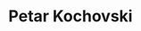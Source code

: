 ---
SICRIS: null
draft: false
fixName: petar_kochovski
lab: Laboratory for Data Technologies
labPos: Laboratory Member
location: R2.42 - Laboratorij LPT
mailInfo: petar.kochovski@fri.uni-lj.si
officeHours: null
profName: Petar Kochovski
profTitle: Researcher
telephoneInfo: null
title: Petar Kochovski
---